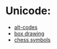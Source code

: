 # Unicode:

- [alt-codes](https://unicode-table.com/en/alt-codes/)   
- [box drawing](https://unicode-table.com/en/blocks/box-drawing/)
- [chess symbols](https://unicode-table.com/en/sets/chess-symbols/)  
